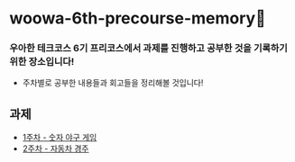 # woowa-6th-precourse-memory🤔
### 우아한 테크코스 6기 프리코스에서 과제를 진행하고 공부한 것을 기록하기 위한 장소입니다!
- 주차별로 공부한 내용들과 회고들을 정리해볼 것입니다!
## 과제
- [1주차 - 숫자 야구 게임](https://github.com/alswp006/java-baseball-6)
- [2주차 - 자동차 경주](https://github.com/alswp006/java-racingcar-6)
